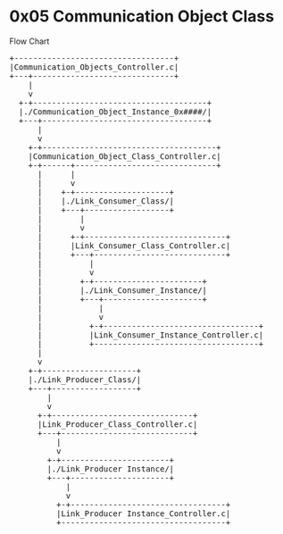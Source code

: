 # 0x05 Communication Object Class
Flow Chart
<pre>
+----------------------------------+
|Communication_Objects_Controller.c|
+---+------------------------------+
    |
    v
  +-+-------------------------------------+
  |./Communication_Object_Instance_0x####/|
  +---+-----------------------------------+
      |
      v
    +-+-------------------------------------+
    |Communication_Object_Class_Controller.c|
    +-+------+------------------------------+
      |      |
      |      v
      |    +-+--------------------+
      |    |./Link_Consumer_Class/|
      |    +---+------------------+
      |        |
      |        v
      |      +-+------------------------------+
      |      |Link_Consumer_Class_Controller.c|
      |      +---+----------------------------+
      |          |
      |          v
      |        +-+-----------------------+
      |        |./Link_Consumer_Instance/|
      |        +---+---------------------+
      |            |
      |            v
      |          +-+---------------------------------+
      |          |Link_Consumer_Instance_Controller.c|
      |          +-----------------------------------+
      |
      v
    +-+--------------------+
    |./Link_Producer_Class/|
    +---+------------------+
        |
        v
      +-+------------------------------+
      |Link_Producer_Class_Controller.c|
      +---+----------------------------+
          |
          v
        +-+-----------------------+
        |./Link_Producer Instance/|
        +---+---------------------+
            |
            v
          +-+---------------------------------+
          |Link_Producer Instance_Controller.c|
          +-----------------------------------+
</pre>